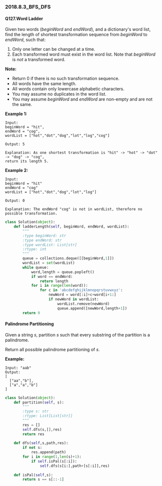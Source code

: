 ### 2018.8.3_BFS_DFS

#### Q127.Word Ladder

Given two words (*beginWord* and *endWord*), and a dictionary's word list, find the length of shortest transformation sequence from *beginWord* to *endWord*, such that:

1. Only one letter can be changed at a time.
2. Each transformed word must exist in the word list. Note that *beginWord* is *not* a transformed word.

**Note:**

- Return 0 if there is no such transformation sequence.
- All words have the same length.
- All words contain only lowercase alphabetic characters.
- You may assume no duplicates in the word list.
- You may assume *beginWord* and *endWord* are non-empty and are not the same.

**Example 1:**

```
Input:
beginWord = "hit",
endWord = "cog",
wordList = ["hot","dot","dog","lot","log","cog"]

Output: 5

Explanation: As one shortest transformation is "hit" -> "hot" -> "dot" -> "dog" -> "cog",
return its length 5.
```

**Example 2:**

```
Input:
beginWord = "hit"
endWord = "cog"
wordList = ["hot","dot","dog","lot","log"]

Output: 0

Explanation: The endWord "cog" is not in wordList, therefore no possible transformation.
```

```python
class Solution(object):
    def ladderLength(self, beginWord, endWord, wordList):
        """
        :type beginWord: str
        :type endWord: str
        :type wordList: List[str]
        :rtype: int
        """
        queue = collections.deque([[beginWord,1]])
        wordList = set(wordList)
        while queue:
            word,length = queue.popleft()
            if word == endWord:
                return length
            for i in range(len(word)):
                for c in 'abcdefghijklmnopqrstuvwxyz':
                    newWord = word[:i]+c+word[i+1:]
                    if newWord in wordList:
                        wordList.remove(newWord)
                        queue.append([newWord,length+1])
        return 0
```

#### Palindrome Partitioning

Given a string *s*, partition *s* such that every substring of the partition is a palindrome.

Return all possible palindrome partitioning of *s*.

**Example:**

```
Input: "aab"
Output:
[
  ["aa","b"],
  ["a","a","b"]
]
```

```python
class Solution(object):
    def partition(self, s):
        """
        :type s: str
        :rtype: List[List[str]]
        """
        res = []
        self.dfs(s,[],res)
        return res
    
    def dfs(self,s,path,res):
        if not s:
            res.append(path)
        for i in range(1,len(s)+1):
            if self.isPal(s[:i]):
                self.dfs(s[i:],path+[s[:i]],res)
                
    def isPal(self,s):
        return s == s[::-1]
```

